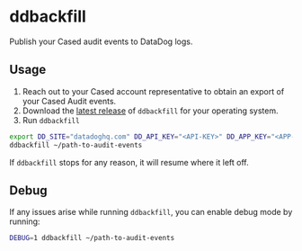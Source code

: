 # ddbackfill

Publish your Cased audit events to DataDog logs.

## Usage

1. Reach out to your Cased account representative to obtain an export of your Cased Audit events.
1. Download the [latest release](https://github.com/cased/ddbackfill/releases) of `ddbackfill` for your operating system.
1. Run `ddbackfill`

```sh
export DD_SITE="datadoghq.com" DD_API_KEY="<API-KEY>" DD_APP_KEY="<APP-KEY>"
ddbackfill ~/path-to-audit-events
```

If `ddbackfill` stops for any reason, it will resume where it left off.

## Debug

If any issues arise while running `ddbackfill`, you can enable debug mode by running:

```sh
DEBUG=1 ddbackfill ~/path-to-audit-events
```
